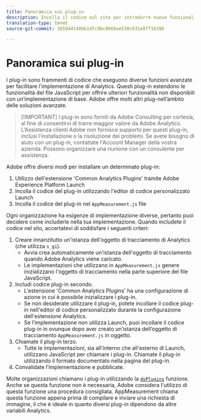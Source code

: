 ```yaml
---
title: Panoramica sui plug-in
description: Incolla il codice sul sito per introdurre nuove funzionalità.
translation-type: tm+mt
source-git-commit: 365944140bb1dfc9bc8669ae530c631e8ff1629b

---
```



# Panoramica sui plug-in

I plug-in sono frammenti di codice che eseguono diverse funzioni avanzate per facilitare l&#39;implementazione di Analytics. Questi plug-in estendono le funzionalità del file JavaScript per offrire ulteriori funzionalità non disponibili con un’implementazione di base. Adobe offre molti altri plug-nell’ambito delle soluzioni avanzate.

> [!IMPORTANT] I plug-in sono forniti da Adobe Consulting per cortesia, al fine di consentirvi di trarre maggior valore da Adobe Analytics. L&#39;Assistenza clienti Adobe non fornisce supporto per questi plug-in, inclusi l&#39;installazione o la risoluzione dei problemi. Se avete bisogno di aiuto con un plug-in, contattate l&#39;Account Manager della vostra azienda. Possono organizzare una riunione con un consulente per assistenza.

Adobe offre diversi modi per installare un determinato plug-in:

1. Utilizzo dell&#39;estensione &#39;Common Analytics Plugins&#39; tramite Adobe Experience Platform Launch
2. Incolla il codice del plug-in utilizzando l&#39;editor di codice personalizzato Launch
3. Incolla il codice del plug-in nel `AppMeasurement.js` file

Ogni organizzazione ha esigenze di implementazione diverse, pertanto puoi decidere come includerle nella tua implementazione. Quando includete il codice nel sito, accertatevi di soddisfare i seguenti criteri:

1. Creare innanzitutto un&#39;istanza dell&#39;oggetto di tracciamento di Analytics (che utilizza `s_gi`).
   * Avvia crea automaticamente un&#39;istanza dell&#39;oggetto di tracciamento quando Adobe Analytics viene caricato.
   * Le implementazioni che utilizzano in `AppMeasurement.js` genere inizializzano l&#39;oggetto di tracciamento nella parte superiore del file JavaScript.
2. Includi codice plug-in secondo.
   * L&#39;estensione &#39;Common Analytics Plugins&#39; ha una configurazione di azione in cui è possibile inizializzare i plug-in.
   * Se non desiderate utilizzare il plug-in, potete incollare il codice plug-in nell&#39;editor di codice personalizzato durante la configurazione dell&#39;estensione Analytics.
   * Se l’implementazione non utilizza Launch, puoi incollare il codice plug-in in ovunque dopo aver creato un’istanza dell’oggetto di tracciamento `AppMeasurement.js` in oggetto.
3. Chiamate il plug-in terzo.
   * Tutte le implementazioni, sia all&#39;interno che all&#39;esterno di Launch, utilizzano JavaScript per chiamare i plug-in. Chiamate il plug-in utilizzando il formato documentato nella pagina del plug-in.
4. Convalidate l’implementazione e pubblicate.

Molte organizzazioni chiamano i plug-in utilizzando la [`doPlugins`](../functions/doplugins.md) funzione. Anche se questa funzione non è necessaria, Adobe considera l&#39;utilizzo di questa funzione una procedura consigliata. AppMeasurement chiama questa funzione appena prima di compilare e inviare una richiesta di immagine, il che è ideale in quanto diversi plug-in dipendono da altre variabili Analytics.

